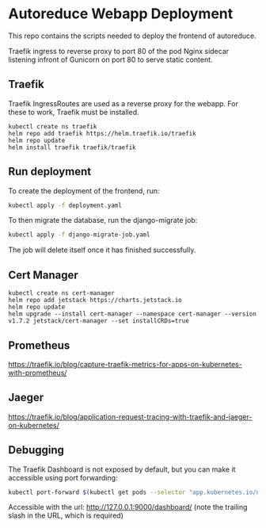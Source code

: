 # Autoreduce Webapp Deployment

This repo contains the scripts needed to deploy the frontend of autoreduce.

Traefik ingress to reverse proxy to port 80 of the pod
Nginx sidecar listening infront of Gunicorn on port 80 to serve static content.

## Traefik

Traefik IngressRoutes are used as a reverse proxy for the webapp.
For these to work, Traefik must be installed.

```
kubectl create ns traefik
helm repo add traefik https://helm.traefik.io/traefik
helm repo update
helm install traefik traefik/traefik
```

## Run deployment

To create the deployment of the frontend, run:

```bash
kubectl apply -f deployment.yaml
```

To then migrate the database, run the django-migrate job:

```bash
kubectl apply -f django-migrate-job.yaml
```

The job will delete itself once it has finished successfully.

## Cert Manager

```
kubectl create ns cert-manager
helm repo add jetstack https://charts.jetstack.io
helm repo update
helm upgrade --install cert-manager --namespace cert-manager --version v1.7.2 jetstack/cert-manager --set installCRDs=true
```

## Prometheus

<https://traefik.io/blog/capture-traefik-metrics-for-apps-on-kubernetes-with-prometheus/>

## Jaeger

<https://traefik.io/blog/application-request-tracing-with-traefik-and-jaeger-on-kubernetes/>

## Debugging

The Traefik Dashboard is not exposed by default, but you can make it accessible using port forwarding:

```bash
kubectl port-forward $(kubectl get pods --selector "app.kubernetes.io/name=traefik" --output=name) 9000:9000
```

Accessible with the url: <http://127.0.0.1:9000/dashboard/>
(note the trailing slash in the URL, which is required)
